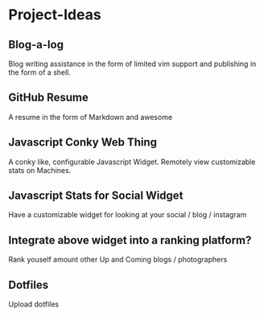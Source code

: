 # Project-Ideas

## Blog-a-log
Blog writing assistance in the form of limited vim support and publishing in the form of a shell.

## GitHub Resume
A resume in the form of Markdown and awesome

## Javascript Conky Web Thing
A conky like, configurable Javascript Widget. Remotely view customizable stats on Machines.

## Javascript Stats for Social Widget
Have a customizable widget for looking at your social / blog / instagram 

## Integrate above widget into a ranking platform?
Rank youself amount other Up and Coming blogs / photographers 

## Dotfiles
Upload dotfiles

